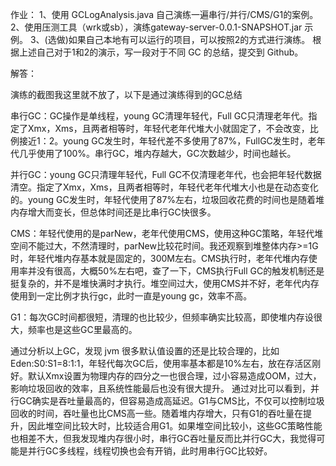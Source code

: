 作业：
1、使用 GCLogAnalysis.java 自己演练一遍串行/并行/CMS/G1的案例。
2、使用压测工具（wrk或sb），演练gateway-server-0.0.1-SNAPSHOT.jar 示例。
3、(选做)如果自己本地有可以运行的项目，可以按照2的方式进行演练。
根据上述自己对于1和2的演示，写一段对于不同 GC 的总结，提交到 Github。

解答：

演练的截图我这里就不放了，以下是通过演练得到的GC总结

串行GC：GC操作是单线程，young GC清理年轻代，Full GC只清理老年代。指定了Xmx，Xms，且两者相等时，年轻代老年代堆大小就固定了，不会改变，比例接近1：2。young GC发生时，年轻代差不多使用了87%，FullGC发生时，老年代几乎使用了100%。串行GC，堆内存越大，GC次数越少，时间也越长。

并行GC：young GC只清理年轻代，Full GC不仅清理老年代，也会把年轻代数据清空。指定了Xmx，Xms，且两者相等时，年轻代老年代堆大小也是在动态变化的。young GC发生时，年轻代使用了87%左右，垃圾回收花费的时间也是随着堆内存增大而变长，但总体时间还是比串行GC快很多。

CMS：年轻代使用的是parNew，老年代使用CMS，使用这种GC策略，年轻代堆空间不能过大，不然清理时，parNew比较花时间。我还观察到堆整体内存>=1G时，年轻代堆内存基本就是固定的，300M左右。CMS执行时，老年代堆内存使用率并没有很高，大概50%左右吧，查了一下，CMS执行Full GC的触发机制还是挺复杂的，并不是堆快满时才执行。堆空间过大，使用CMS并不好，老年代内存使用到一定比例才执行gc，此时一直是young gc，效率不高。

G1：每次GC时间都很短，清理的也比较少，但频率确实比较高，即使堆内存设很大，频率也是这些GC里最高的。

通过分析以上GC，发现 jvm 很多默认值设置的还是比较合理的，比如 Eden:S0:S1=8:1:1，年轻代每次GC后，使用率基本都是10%左右，放在存活区刚好。默认Xmx设置为物理内存的四分之一也很合理，过小容易造成OOM，过大，影响垃圾回收的效率，且系统性能最后也没有很大提升。
通过对比可以看到，并行GC确实是吞吐量最高的，但容易造成高延迟。G1与CMS比，不仅可以控制垃圾回收的时间，吞吐量也比CMS高一些。随着堆内存增大，只有G1的吞吐量在提升，因此堆空间比较大时，比较适合用G1。如果堆空间比较小，这些GC策略性能也相差不大，但我发现堆内存很小时，串行GC吞吐量反而比并行GC大，我觉得可能是并行GC多线程，线程切换也会有开销，此时用串行GC比较好。

